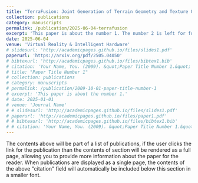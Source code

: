 ```yaml
---
title: "TerraFusion: Joint Generation of Terrain Geometry and Texture Using Latent Diffusion Models"
collection: publications
category: manuscripts
permalink: /publication/2025-06-04-terrafusion
excerpt: 'This paper is about the number 1. The number 2 is left for future work.'
date: 2025-06-04
venue: 'Virtual Reality & Intelligent Hardware'
# slidesurl: 'http://academicpages.github.io/files/slides1.pdf'
paperurl: 'https://arxiv.org/pdf/2505.04050'
# bibtexurl: 'http://academicpages.github.io/files/bibtex1.bib'
# citation: 'Your Name, You. (2009). &quot;Paper Title Number 1.&quot; <i>Journal 1</i>. 1(1).'
# title: "Paper Title Number 1"
# collection: publications
# category: manuscripts
# permalink: /publication/2009-10-01-paper-title-number-1
# excerpt: 'This paper is about the number 1.'
# date: 2025-01-01
# venue: 'Journal Name'
# # slidesurl: 'http://academicpages.github.io/files/slides1.pdf'
# paperurl: 'http://academicpages.github.io/files/paper1.pdf'
# # bibtexurl: 'http://academicpages.github.io/files/bibtex1.bib'
# # citation: 'Your Name, You. (2009). &quot;Paper Title Number 1.&quot; <i>Journal 1</i>. 1(1).'
---
```

The contents above will be part of a list of publications, if the user clicks the link for the publication than the contents of section will be rendered as a full page, allowing you to provide more information about the paper for the reader. When publications are displayed as a single page, the contents of the above "citation" field will automatically be included below this section in a smaller font.
<!-- これらの内容は、公開論文のリストの一部として表示されます。ユーザーが論文のリンクをクリックすると、このセクションの内容が1ページ全体として表示され、読者に論文の詳細情報を提供することができます。公開論文が単一ページとして表示される場合、上記の「citation」フィールドの内容がこのセクションの下部に小さいフォントで自動的に含まれます。 -->
